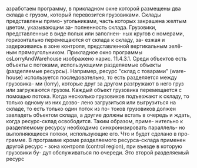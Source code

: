 азработаем программу, в прикладном окне которой размещены два склада с
грузом, который перевозится грузовиками. Склады представлены прямо-
угольниками, часть которых закрашена желтым цветом, указывающим за-
полненность склада. Грузовики, представленные в виде полых или заполнен-
ных кругов с номерами, горизонтально перемещаются от склада к складу, за-
езжая и задерживаясь в зоне контроля, представленной вертикальным зелё-
ным прямоугольником. Прикладное окно программы csLorryAndWarehouse
изображено нарис. 11.4.3.1.
Среди объектов есть объекты с потоками, использующими разделяемые
объекты (разделяемые ресурсы). Например, ресурс "склад с товарами" (ware-
house) используется последовательно, то есть разделяется между грузовика-
ми (lorry), которые друг за другом разгружают в него груз или загружаются
грузом. Каждый объект грузовика перемещается с помощью потока. Когда
несколько грузовиков подъезжают к складу, то только одному из них дозво-
лено загрузиться или выгрузиться на складе, то есть только один поток из по-
токов грузовиков должен завладеть объектом склада, а другие должны встать
в очередь и ждать, когда ресурс-склад освободится. Таким образом, приме-
нительно к разделяемому ресурсу необходимо синхронизировать параллель-
но выполняющиеся потоки, использующие его. Что и будет сделано в про-
грамме. В программе кроме разделяемого ресурса-склада применен другой
ресурс - зона контроля (control region), при въезде в которую грузовики бу-
дут обслуживаться по очереди. Это второй разделяемый ресурс
